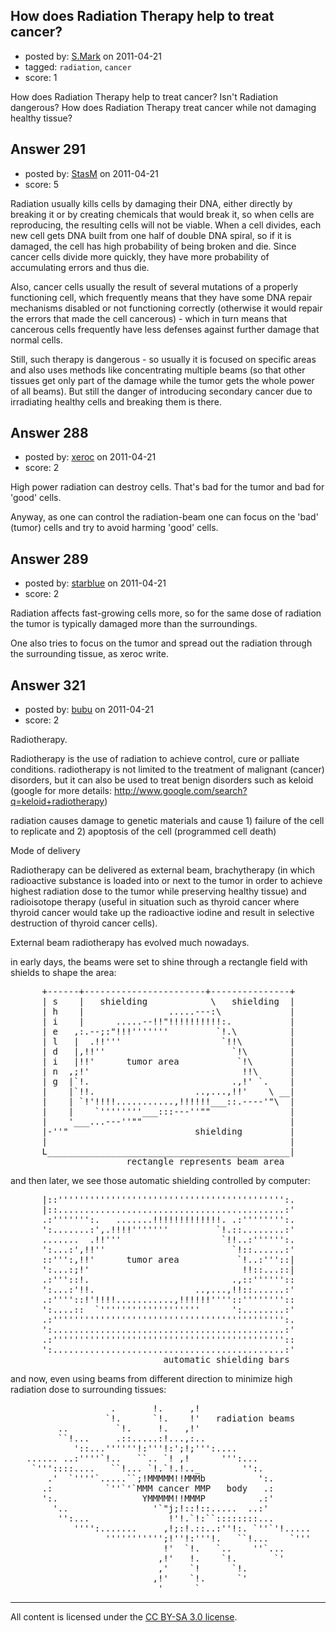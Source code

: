 ## How does Radiation Therapy help to treat cancer?

- posted by: [S.Mark](https://stackexchange.com/users/-1/158-s-mark) on 2011-04-21
- tagged: `radiation`, `cancer`
- score: 1

How does Radiation Therapy help to treat cancer? Isn't Radiation dangerous? How does  Radiation Therapy treat cancer while not damaging healthy tissue?


## Answer 291

- posted by: [StasM](https://stackexchange.com/users/-1/19-stasm) on 2011-04-21
- score: 5

Radiation usually kills cells by damaging their DNA, either directly by breaking it or by creating chemicals that would break it, so when cells are reproducing, the resulting cells will not be viable. When a cell divides, each new cell gets DNA built from one half of double DNA spiral, so if it is damaged, the cell has high probability of being broken and die. Since cancer cells divide more quickly, they have more probability of accumulating errors and thus die. 

Also, cancer cells usually the result of several mutations of a properly functioning cell, which frequently means that they have some DNA repair mechanisms disabled or not functioning correctly (otherwise it would repair the errors that made the cell cancerous) - which in turn means that cancerous cells frequently have less defenses against further damage that normal cells.
 
Still, such therapy is dangerous - so usually it is focused on specific areas and also uses methods like concentrating multiple beams (so that other tissues get only part of the damage while the tumor gets the whole power of all beams). But still the danger of introducing secondary cancer due to irradiating healthy cells and breaking them is there.  


## Answer 288

- posted by: [xeroc](https://stackexchange.com/users/-1/106-xeroc) on 2011-04-21
- score: 2

High power radiation can destroy cells. That's bad for the tumor and bad for 'good' cells. 

Anyway, as one can control the radiation-beam one can focus on the 'bad' (tumor) cells and try to avoid harming 'good' cells.


## Answer 289

- posted by: [starblue](https://stackexchange.com/users/-1/107-starblue) on 2011-04-21
- score: 2

Radiation affects fast-growing cells more, so for the same dose of radiation the tumor is typically damaged more than the surroundings.

One also tries to focus on the tumor and spread out the radiation through the surrounding tissue, as xeroc write.


## Answer 321

- posted by: [bubu](https://stackexchange.com/users/-1/109-bubu) on 2011-04-21
- score: 2

Radiotherapy.

Radiotherapy is the use of radiation to achieve control, cure or palliate conditions. radiotherapy is not limited to the treatment of malignant (cancer) disorders, but it can also be used to treat benign disorders such as keloid (google for more details: http://www.google.com/search?q=keloid+radiotherapy)

radiation causes damage to genetic materials and cause 1) failure of the cell to replicate and 2) apoptosis of the cell (programmed cell death)

Mode of delivery

Radiotherapy can be delivered as external beam, brachytherapy (in which radioactive substance is loaded into or next to the tumor in order to achieve highest radiation dose to the tumor while preserving healthy tissue) and radioisotope therapy (useful in situation such as thyroid cancer where thyroid cancer would take up the radioactive iodine and result in selective destruction of thyroid cancer cells).

External beam radiotherapy has evolved much nowadays.

in early days, the beams were set to shine through a rectangle field with shields to shape the area:

<pre>
      +------+-----------------------+---------------+
      | s    |   shielding            \   shielding  |
      | h    |                .....---:\             |
      | i    |      .....--!!"!!!!!!!!!!:.           |
      | e   ,:.--;:"!!!'''''''         `!.\          |
      | l   |  .!!'''                   `!!\         |
      | d   |,!!''                        `!\        |
      | i   |!!'      tumor area           `!\       |
      | n  ,;!'                             !!\      |
      | g  |`!.                           .,!' `.    |
      |    |`!!.                   ..,...,!!'    \ __|
      |    | `!'!!!!...........,!!!!!!___::.----'"\  |
      |    |    `''''''''___:::---''""               |
      |    '___...---''""                            |
      |-''"                        shielding         |
      |                                              |
      L______________________________________________|
                      rectangle represents beam area
</pre>

and then later, we see those automatic shielding controlled by computer:

<pre>
      |::''''''''''''''''''''''''''''''''''''''''''':.
      |::...........................................:'
      .:''''''':.   .......!!!!!!!!!!!!!. .:'''''''':.
      ':.......:',.!!!!'''''''         `!.::........:'
      .......  .!!'''                   `!!..:'''''':.
      ':...:',!!''                        `!::......:'
      ::''':,!!'      tumor area           `!..:'''::|
      ':...:;!'                             !!::...::|
      .:'''::!.                           .,::''''''::
      ':...:'!!.                   ..,...,!!::......:'
      .:''''::!'!!!!...........,!!!!!!''''::''''''''::
      ':....::  `'''''''''''''''''''      ':........:'
      .:'''''''''''''''''''''''''''''''''''''''''''':.
      ':............................................:'
      .:''''''''''''''''''''''''''''''''''''''''''''::
      ':............................................:'
                             automatic shielding bars
</pre>

and now, even using beams from different direction to minimize high radiation dose to surrounding tissues:

<pre>
                   .       !.     ,!
                  `!.      `!.    !'   radiation beams
         ..         `!.     !.   ,!'
         ``!...     .::.....:!...,:..
            '::...''''''!:'''!:';!;''':....
   ...... ..:''''`!..   ``.. `! ,!      ''':...
    `'''::::....   ``!... `!.`!.!.._        '':.   
       .'  `''''`.....``;!MMMMM!!MMMb          ':.
      .:          `''`'`MMM cancer MMP   body   .:
      ':.                YMMMMM!!MMMP          .:'
        '..                '`"j;!::!::.....  ..:'
         '':...               !'!.`!:``::::::::...
            '''':.......     ,!;:!.::..:''!:. `''`'!.....
                  ''''''''''';!''!:'''!.   ``!...    `'''
                             !'  `!.   `..    ''`...
                            ,!'   !.    `!.       `'
                            ,'    `!      `!.
                           ,!'    `!.      `'
                            '      `
</pre>



---

All content is licensed under the [CC BY-SA 3.0 license](https://creativecommons.org/licenses/by-sa/3.0/).
